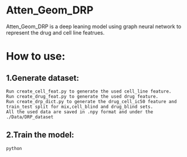 # Atten_Geom_DRP
Atten_Geom_DRP is a deep leaning model using graph neural network to represent the drug and cell line featrues.
# How to use:
## 1.Generate dataset:
    Run create_cell_feat.py to generate the used cell_line feature.
    Run create_drug_feat.py to generate the used drug feature. 
    Run create_drp_dict.py to generate the drug_cell_ic50 feature and train_test split for mix,cell_blind and drug_blind sets.
    All the used data are saved in .npy format and under the ./Data/DRP_dataset
## 2.Train the model:
    python 
